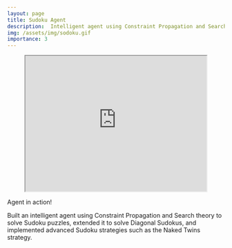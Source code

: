 ```yaml
---
layout: page
title: Sudoku Agent
description:  Intelligent agent using Constraint Propagation and Search theory to solve Sudoku puzzles.
img: /assets/img/sodoku.gif
importance: 3
---
```



<div class="row justify-content-sm-center">
    <p align="center"><iframe src="https://www.youtube.com/embed/I_YWnGjf9kI" width=420 height="315"></iframe></p>
</div>
<div class="caption">
    Agent in action!
</div>

Built an intelligent agent using Constraint Propagation and Search theory to solve Sudoku puzzles, extended it to solve Diagonal Sudokus, and implemented advanced Sudoku strategies such as the Naked Twins strategy.

